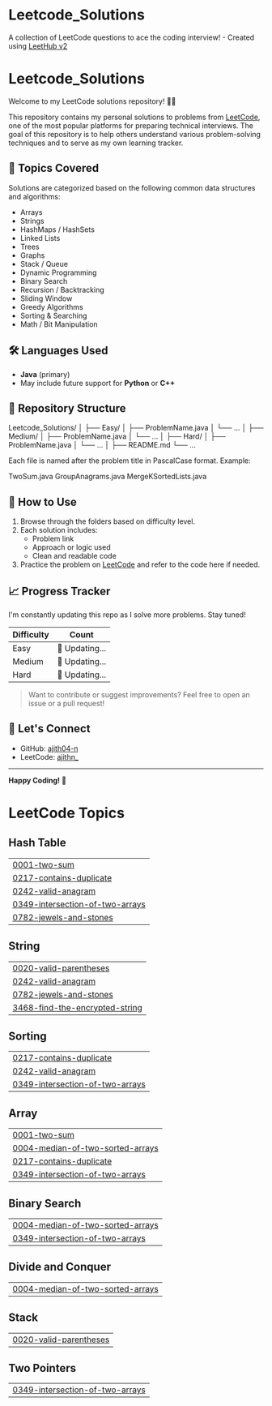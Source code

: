 # Leetcode_Solutions
A collection of LeetCode questions to ace the coding interview! - Created using [LeetHub v2](https://github.com/arunbhardwaj/LeetHub-2.0)
# Leetcode_Solutions

Welcome to my LeetCode solutions repository! 👨‍💻

This repository contains my personal solutions to problems from [LeetCode](https://leetcode.com/), one of the most popular platforms for preparing technical interviews. The goal of this repository is to help others understand various problem-solving techniques and to serve as my own learning tracker.

## 🧠 Topics Covered

Solutions are categorized based on the following common data structures and algorithms:

- Arrays
- Strings
- HashMaps / HashSets
- Linked Lists
- Trees
- Graphs
- Stack / Queue
- Dynamic Programming
- Binary Search
- Recursion / Backtracking
- Sliding Window
- Greedy Algorithms
- Sorting & Searching
- Math / Bit Manipulation

## 🛠 Languages Used

- **Java** (primary)
- May include future support for **Python** or **C++**

## 📁 Repository Structure

Leetcode_Solutions/
│
├── Easy/
│ ├── ProblemName.java
│ └── ...
│
├── Medium/
│ ├── ProblemName.java
│ └── ...
│
├── Hard/
│ ├── ProblemName.java
│ └── ...
│
├── README.md
└── ...

Each file is named after the problem title in PascalCase format. Example:

TwoSum.java
GroupAnagrams.java
MergeKSortedLists.java



## 📌 How to Use

1. Browse through the folders based on difficulty level.
2. Each solution includes:
   - Problem link
   - Approach or logic used
   - Clean and readable code
3. Practice the problem on [LeetCode](https://leetcode.com/problemset/all/) and refer to the code here if needed.

## 📈 Progress Tracker

I'm constantly updating this repo as I solve more problems. Stay tuned!

| Difficulty | Count |
|------------|-------|
| Easy       | 🚧 Updating... |
| Medium     | 🚧 Updating... |
| Hard       | 🚧 Updating... |

> Want to contribute or suggest improvements? Feel free to open an issue or a pull request!

## 🌟 Let's Connect

- GitHub: [ajith04-n](https://github.com/ajith04-n)
- LeetCode: [ajithn_](https://leetcode.com/u/ajithn_/)

---

**Happy Coding! 🚀**



<!---LeetCode Topics Start-->
# LeetCode Topics
## Hash Table
|  |
| ------- |
| [0001-two-sum](https://github.com/ajith04-n/Leetcode_Solutions/tree/master/0001-two-sum) |
| [0217-contains-duplicate](https://github.com/ajith04-n/Leetcode_Solutions/tree/master/0217-contains-duplicate) |
| [0242-valid-anagram](https://github.com/ajith04-n/Leetcode_Solutions/tree/master/0242-valid-anagram) |
| [0349-intersection-of-two-arrays](https://github.com/ajith04-n/Leetcode_Solutions/tree/master/0349-intersection-of-two-arrays) |
| [0782-jewels-and-stones](https://github.com/ajith04-n/Leetcode_Solutions/tree/master/0782-jewels-and-stones) |
## String
|  |
| ------- |
| [0020-valid-parentheses](https://github.com/ajith04-n/Leetcode_Solutions/tree/master/0020-valid-parentheses) |
| [0242-valid-anagram](https://github.com/ajith04-n/Leetcode_Solutions/tree/master/0242-valid-anagram) |
| [0782-jewels-and-stones](https://github.com/ajith04-n/Leetcode_Solutions/tree/master/0782-jewels-and-stones) |
| [3468-find-the-encrypted-string](https://github.com/ajith04-n/Leetcode_Solutions/tree/master/3468-find-the-encrypted-string) |
## Sorting
|  |
| ------- |
| [0217-contains-duplicate](https://github.com/ajith04-n/Leetcode_Solutions/tree/master/0217-contains-duplicate) |
| [0242-valid-anagram](https://github.com/ajith04-n/Leetcode_Solutions/tree/master/0242-valid-anagram) |
| [0349-intersection-of-two-arrays](https://github.com/ajith04-n/Leetcode_Solutions/tree/master/0349-intersection-of-two-arrays) |
## Array
|  |
| ------- |
| [0001-two-sum](https://github.com/ajith04-n/Leetcode_Solutions/tree/master/0001-two-sum) |
| [0004-median-of-two-sorted-arrays](https://github.com/ajith04-n/Leetcode_Solutions/tree/master/0004-median-of-two-sorted-arrays) |
| [0217-contains-duplicate](https://github.com/ajith04-n/Leetcode_Solutions/tree/master/0217-contains-duplicate) |
| [0349-intersection-of-two-arrays](https://github.com/ajith04-n/Leetcode_Solutions/tree/master/0349-intersection-of-two-arrays) |
## Binary Search
|  |
| ------- |
| [0004-median-of-two-sorted-arrays](https://github.com/ajith04-n/Leetcode_Solutions/tree/master/0004-median-of-two-sorted-arrays) |
| [0349-intersection-of-two-arrays](https://github.com/ajith04-n/Leetcode_Solutions/tree/master/0349-intersection-of-two-arrays) |
## Divide and Conquer
|  |
| ------- |
| [0004-median-of-two-sorted-arrays](https://github.com/ajith04-n/Leetcode_Solutions/tree/master/0004-median-of-two-sorted-arrays) |
## Stack
|  |
| ------- |
| [0020-valid-parentheses](https://github.com/ajith04-n/Leetcode_Solutions/tree/master/0020-valid-parentheses) |
## Two Pointers
|  |
| ------- |
| [0349-intersection-of-two-arrays](https://github.com/ajith04-n/Leetcode_Solutions/tree/master/0349-intersection-of-two-arrays) |
<!---LeetCode Topics End-->